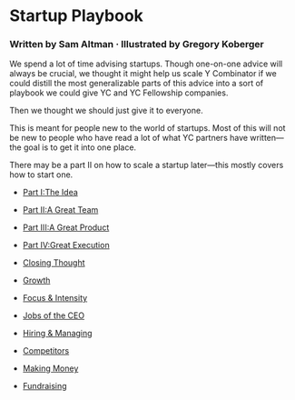 # Startup Playbook

### Written by Sam Altman · Illustrated by Gregory Koberger

We spend a lot of time advising startups. Though one-on-one advice will always be crucial, we thought it might help us scale Y Combinator if we could distill the most generalizable parts of this advice into a sort of playbook we could give YC and YC Fellowship companies.

Then we thought we should just give it to everyone.

This is meant for people new to the world of startups. Most of this will not be new to people who have read a lot of what YC partners have written—the goal is to get it into one place.

There may be a part II on how to scale a startup later—this mostly covers how to start one.

* [Part I:The Idea](http://playbook.samaltman.com/#idea)

* [Part II:A Great Team](http://playbook.samaltman.com/#team)

* [Part III:A Great Product](http://playbook.samaltman.com/#product)

* [Part IV:Great Execution](http://playbook.samaltman.com/#execution)

* [Closing Thought](http://playbook.samaltman.com/#closing)

* [Growth](http://playbook.samaltman.com/#growth)

* [Focus & Intensity](http://playbook.samaltman.com/#focus)

* [Jobs of the CEO](http://playbook.samaltman.com/#ceo)

* [Hiring & Managing](http://playbook.samaltman.com/#hiring)

* [Competitors](http://playbook.samaltman.com/#competition)

* [Making Money](http://playbook.samaltman.com/#money)

* [Fundraising](http://playbook.samaltman.com/#fundraising)



